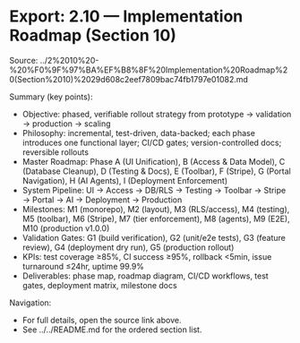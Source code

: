 # Export: 2.10 — Implementation Roadmap (Section 10)

Source: ../2%2010%20-%20%F0%9F%97%BA%EF%B8%8F%20Implementation%20Roadmap%20(Section%2010)%2029d608c2eef7809bac74fb1797e01082.md

Summary (key points):
- Objective: phased, verifiable rollout strategy from prototype → validation → production → scaling
- Philosophy: incremental, test-driven, data-backed; each phase introduces one functional layer; CI/CD gates; version-controlled docs; reversible rollouts
- Master Roadmap: Phase A (UI Unification), B (Access & Data Model), C (Database Cleanup), D (Testing & Docs), E (Toolbar), F (Stripe), G (Portal Navigation), H (AI Agents), I (Deployment Enforcement)
- System Pipeline: UI → Access → DB/RLS → Testing → Toolbar → Stripe → Portal → AI → Deployment → Production
- Milestones: M1 (monorepo), M2 (layout), M3 (RLS/access), M4 (testing), M5 (toolbar), M6 (Stripe), M7 (tier enforcement), M8 (agents), M9 (E2E), M10 (production v1.0.0)
- Validation Gates: G1 (build verification), G2 (unit/e2e tests), G3 (feature review), G4 (deployment dry run), G5 (production rollout)
- KPIs: test coverage ≥85%, CI success ≥95%, rollback <5min, issue turnaround ≤24hr, uptime 99.9%
- Deliverables: phase map, roadmap diagram, CI/CD workflows, test gates, deployment matrix, milestone docs

Navigation:
- For full details, open the source link above.
- See ../../README.md for the ordered section list.

